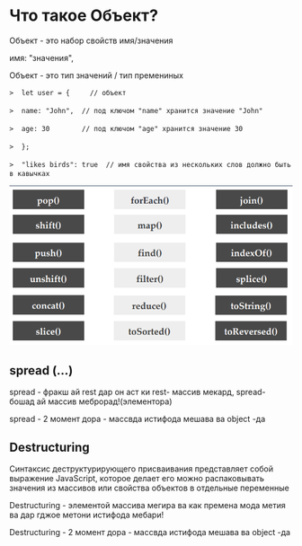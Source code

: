

# Что такое Объект?

Объект - это набор свойств имя/значения 

имя: "значения",

Объект - этo тип значений / тип премениных

    >  let user = {     // объект

    >  name: "John",  // под ключом "name" хранится значение "John"

    >  age: 30        // под ключом "age" хранится значение 30

    >  };

    >  "likes birds": true  // имя свойства из нескольких слов должно быть в кавычках






![Tux, the Linux mascot](/lesson-4-Array/img/array-methods.png)




## spread (...)

spread - фракш ай rest дар он аст ки rest- массив мекард, spread- бошад ай массив меброрад!(элементора)

spread - 2 момент дора - массвда истифода мешава ва object -да


## Destructuring

Синтаксис деструктурирующего присваивания представляет собой выражение JavaScript, которое делает его
можно распаковывать значения из массивов или свойства объектов в отдельные
переменные

Destructuring - элементой массива мегира ва как премена мода метия ва дар гджое метони истифода мебари!

Destructuring - 2 момент дора - массвда истифода мешава ва object -да

